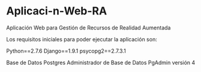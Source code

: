 # Aplicaci-n-Web-RA
Aplicación Web para Gestión de Recursos de Realidad Aumentada


Los requisitos iniciales para poder ejecutar la aplicación son: 

Python==2.7.6
Django==1.9.1
psycopg2==2.7.3.1

Base de Datos 
Postgres
Administrador de Base de Datos
PgAdmin versión 4
